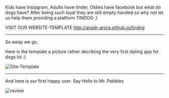 Kids have Instagram, Adults have tinder, Oldies have facebook but what do dogs have? After being such loyal they are still empty handed so why not let us help them providing a platform TINDOG ;) 


VISIT OUR WEBSITE-TEMPLATE http://arash-arora.github.io/tindog

___

So away we go, 

Here is the template a picture rather decribing the very first dating app for dogs lol :) 

![Site-Template](https://user-images.githubusercontent.com/52750629/104054699-94d86d00-5213-11eb-9066-ae85fcf7a63f.PNG)

___

And here is our first happy user. Say Hello to Mr. Pebbles

![review](https://user-images.githubusercontent.com/52750629/104054258-cbfa4e80-5212-11eb-990c-0e927e784df2.PNG)
